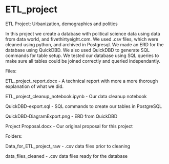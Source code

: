 # ETL_project
ETL Project: Urbanization, demographics and politics

In this project we create a database with political science data using data from data world, and fivethirtyeight.com. We used .csv files, which were cleaned 
using python, and archived in Postgresql. We made an ERD for the database using QuickDBD. We also used QuickDBD to generate SQL commands for table setup. We tested our 
database using SQL queries to make sure all tables could be joined correctly and queried independantly. 

Files:

ETL_project_report.docx - A technical report with more a more thorough explanation of what we did. 

ETL_project_cleanup_notebook.ipynb - Our data cleanup notebook

QuickDBD-export.sql - SQL commands to create our tables in PostgreSQL

QuickDBD-DiagramExport.png - ERD from QuickDBD

Project Proposal.docx - Our original proposal for this project

Folders:

Data_for_ETL_project_raw - .csv data files prior to cleaning

data_files_cleaned - .csv data files ready for the database
